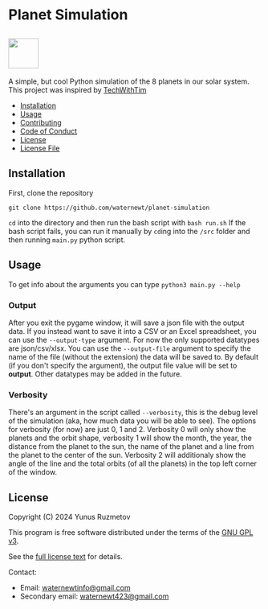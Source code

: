<!--
 Copyright (C) 2024 Yunus Ruzmetov
 
 This file is part of Planet Simulation.
 
 Planet Simulation is free software: you can redistribute it and/or modify
 it under the terms of the GNU General Public License as published by
 the Free Software Foundation, either version 3 of the License, or
 (at your option) any later version.
 
 Planet Simulation is distributed in the hope that it will be useful,
 but WITHOUT ANY WARRANTY; without even the implied warranty of
 MERCHANTABILITY or FITNESS FOR A PARTICULAR PURPOSE.  See the
 GNU General Public License for more details.
 
 You should have received a copy of the GNU General Public License
 along with Planet Simulation.  If not, see <http://www.gnu.org/licenses/>.
-->

# Planet Simulation
[<img src="https://www.gnu.org/graphics/gplv3-or-later-sm.png" width=60></img>](https://www.gnu.org/licenses/gpl-3.0.html)
-
A simple, but cool Python simulation of the 8 planets in our solar system.
This project was inspired by [TechWithTim](https://www.techwithtim.net)

- [Installation](#installation)
- [Usage](#usage)
- [Contributing](.github/CONTRIBUTING.md)
- [Code of Conduct](.github/CODE_OF_CONDUCT.md)
- [License](#license)
- [License File](./COPYING)

## Installation
First, clone the repository

```git clone https://github.com/waternewt/planet-simulation```

`cd` into the directory and then run the bash script with `bash run.sh`
If the bash script fails, you can run it manually by `cd`ing into the `/src` folder and then running `main.py` python script.

## Usage
To get info about the arguments you can type `python3 main.py --help`
### Output
After you exit the pygame window, it will save a json file with the output data. If you instead want to save it into a CSV or an Excel spreadsheet, you can use the `--output-type` argument. For now the only supported datatypes are json/csv/xlsx. You can use the `--output-file` argument to specify the name of the file (without the extension) the data will be saved to. By default (if you don't specify the argument), the output file value will be set to <b>output</b>. Other datatypes may be added in the future.

### Verbosity
There's an argument in the script called `--verbosity`, this is the debug level of the simulation (aka, how much data you will be able to see). The options for verbosity (for now) are just 0, 1 and 2. Verbosity 0 will only show the planets and the orbit shape, verbosity 1 will show the month, the year, the distance from the planet to the sun, the name of the planet and a line from the planet to the center of the sun. Verbosity 2 will additionaly show the angle of the line and the total orbits (of  all the planets) in the top left corner of the window.

## License

Copyright (C) 2024 Yunus Ruzmetov

This program is free software distributed under the terms of the [GNU GPL v3](https://www.gnu.org/licenses/gpl-3.0.html).

See the [full license text](./COPYING) for details.

Contact:
- Email: waternewtinfo@gmail.com
- Secondary email: waternewt423@gmail.com